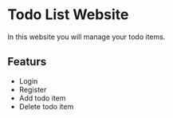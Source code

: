 # Todo List Website

  In this website you will manage your todo items.

 ## Featurs
  - Login
  - Register
  - Add todo item
  - Delete todo item